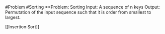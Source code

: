 #Problem 
#Sorting 
**Problem: Sorting
Input: A sequence of n keys
Output: Permutation of the input sequence such that it is order from smallest to largest. 

[[Insertion Sort]]
